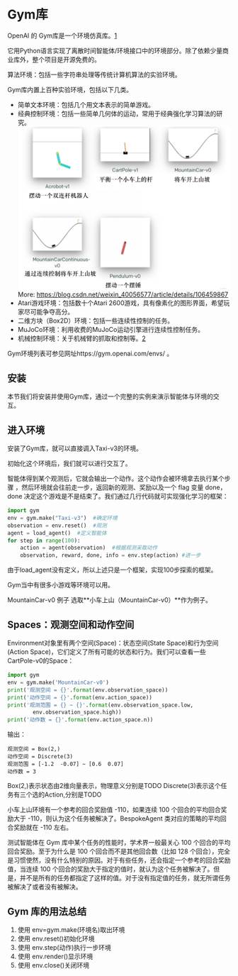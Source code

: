 

<!--
 * @version:
 * @Author:  StevenJokess（蔡舒起） https://github.com/StevenJokess
 * @Date: 2023-03-02 14:41:35
 * @LastEditors:  StevenJokess（蔡舒起） https://github.com/StevenJokess
 * @LastEditTime: 2023-09-14 04:00:45
 * @Description:
 * @Help me: 如有帮助，请赞助，失业3年了。![支付宝收款码](https://github.com/StevenJokess/d2rl/blob/master/img/%E6%94%B6.jpg)
 * @TODO::
 * @Reference:
-->
# Gym库

OpenAI 的 Gym库是一个环境仿真库。[1]

它用Python语言实现了离散时间智能体/环境接口中的环境部分。除了依赖少量商业库外，整个项目是开源免费的。

算法环境：包括一些字符串处理等传统计算机算法的实验环境。

Gym库内置上百种实验环境，包括以下几类。
- 简单文本环境：包括几个用文本表示的简单游戏。
- 经典控制环境：包括一些简单几何体的运动，常用于经典强化学习算法的研究。![经典控制环境](../../img/gym_basic.png) More: https://blog.csdn.net/weixin_40056577/article/details/106459867
- Atari游戏环境：包括数十个Atari 2600游戏，具有像素化的图形界面，希望玩家尽可能争夺高分。
- 二维方块（Box2D）环境：包括一些连续性控制的任务。
- MuJoCo环境：利用收费的MuJoCo运动引擎进行连续性控制任务。
- 机械控制环境：关于机械臂的抓取和控制等。[2]

Gym环境列表可参见网址https://gym.openai.com/envs/ 。

## 安装

本节我们将安装并使用Gym库，通过一个完整的实例来演示智能体与环境的交互。



## 进入环境

安装了Gym库，就可以直接调入Taxi-v3的环境。

初始化这个环境后，我们就可以进行交互了。

智能体得到某个观测后，它就会输出一个动作。这个动作会被环境拿去执行某个步骤 ，然后环境就会往前走一步，返回新的观测、奖励以及一个 flag 变量 done，done 决定这个游戏是不是结束了。我们通过几行代码就可实现强化学习的框架：

```python
import gym
env = gym.make("Taxi-v3")  #确定环境
observation = env.reset()  #观测
agent = load_agent()  #定义智能体
for step in range(100):
    action = agent(observation)  #根据观测采取动作
    observation, reward, done, info = env.step(action) #进一步
```

由于load_agent没有定义，所以上述只是一个框架，实现100步探索的框架。

Gym当中有很多小游戏等环境可以用。

MountainCar-v0 例子
选取**小车上山（MountainCar-v0）**作为例子。

## Spaces：观测空间和动作空间

Environment对象里有两个空间(Space)：状态空间(State Space)和行为空间(Action Space)，它们定义了所有可能的状态和行为。我们可以查看一些CartPole-v0的Space：

```python
import gym
env = gym.make('MountainCar-v0')
print('观测空间 = {}'.format(env.observation_space))
print('动作空间 = {}'.format(env.action_space))
print('观测范围 = {} ~ {}'.format(env.observation_space.low,
        env.observation_space.high))
print('动作数 = {}'.format(env.action_space.n))
```


输出：

```
观测空间 = Box(2,)
动作空间 = Discrete(3)
观测范围 = [-1.2  -0.07] ~ [0.6  0.07]
动作数 = 3
```

Box(2,)表示状态由2维向量表示，物理意义分别是TODO
Discrete(3)表示这个任务有三个选的Action,分别是TODO

小车上山环境有一个参考的回合奖励值 -110，如果连续 100 个回合的平均回合奖励大于 -110，则认为这个任务被解决了。BespokeAgent 类对应的策略的平均回合奖励就在 -110 左右。

测试智能体在 Gym 库中某个任务的性能时，学术界一般最关心 100 个回合的平均回合奖励。至于为什么是 100 个回合而不是其他回合数（比如 128 个回合），完全是习惯使然，没有什么特别的原因。对于有些任务，还会指定一个参考的回合奖励值，当连续 100 个回合的奖励大于指定的值时，就认为这个任务被解决了。但是，并不是所有的任务都指定了这样的值。对于没有指定值的任务，就无所谓任务被解决了或者没有被解决。




## Gym 库的用法总结

1. 使用 env=gym.make(环境名)取出环境
1. 使用 env.reset()初始化环境
1. 使用 env.step(动作)执行一步环境
1. 使用 env.render()显示环境
1. 使用 env.close()关闭环境


[1]: https://blog.csdn.net/qq_40990057/article/details/125750328
[2]: https://developer.aliyun.com/article/726171
